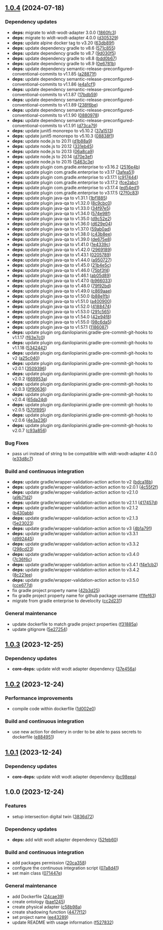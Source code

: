 ## [1.0.4](https://github.com/WebBased-WoDT/usecase-intersection-dt/compare/1.0.3...1.0.4) (2024-07-18)

### Dependency updates

* **deps:** migrate to wldt-wodt-adapter 3.0.0 ([1860fc3](https://github.com/WebBased-WoDT/usecase-intersection-dt/commit/1860fc3bafbda288a603b7a8990479ff1a9436e1))
* **deps:** migrate to wldt-wodt-adapter 4.0.0 ([d305329](https://github.com/WebBased-WoDT/usecase-intersection-dt/commit/d305329aaf4b28cb1dee48076fda29595ffb6656))
* **deps:** update alpine docker tag to v3.20 ([63db89f](https://github.com/WebBased-WoDT/usecase-intersection-dt/commit/63db89fed2794c2cdbf55f89d2c0148c3a0a3857))
* **deps:** update dependency gradle to v8.6 ([571c855](https://github.com/WebBased-WoDT/usecase-intersection-dt/commit/571c85521f02a5f211da6e992c388bc2bcf0cfd3))
* **deps:** update dependency gradle to v8.7 ([9d030f5](https://github.com/WebBased-WoDT/usecase-intersection-dt/commit/9d030f578daf789013994b8b965a3ad4a846a3c8))
* **deps:** update dependency gradle to v8.8 ([bdd0b67](https://github.com/WebBased-WoDT/usecase-intersection-dt/commit/bdd0b6763cb18fe57c796f8ae15889e8fc199c5c))
* **deps:** update dependency gradle to v8.9 ([0e6781b](https://github.com/WebBased-WoDT/usecase-intersection-dt/commit/0e6781b35f46a6a32ca3a73c19610ca0f9661c58))
* **deps:** update dependency semantic-release-preconfigured-conventional-commits to v1.1.85 ([a28871f](https://github.com/WebBased-WoDT/usecase-intersection-dt/commit/a28871fcf2f171a2afddd9752386e10d0b591930))
* **deps:** update dependency semantic-release-preconfigured-conventional-commits to v1.1.86 ([e4a1cf1](https://github.com/WebBased-WoDT/usecase-intersection-dt/commit/e4a1cf101d5623b08a64443f22079093d151ab15))
* **deps:** update dependency semantic-release-preconfigured-conventional-commits to v1.1.87 ([17bdb59](https://github.com/WebBased-WoDT/usecase-intersection-dt/commit/17bdb597e003704eba4cdbf30c84fc615b4f12e0))
* **deps:** update dependency semantic-release-preconfigured-conventional-commits to v1.1.89 ([238f6be](https://github.com/WebBased-WoDT/usecase-intersection-dt/commit/238f6bef922b05d002f680772a34bd0645275221))
* **deps:** update dependency semantic-release-preconfigured-conventional-commits to v1.1.90 ([0880978](https://github.com/WebBased-WoDT/usecase-intersection-dt/commit/0880978c6cc1c093b66e9e7098833199998baf7e))
* **deps:** update dependency semantic-release-preconfigured-conventional-commits to v1.1.91 ([d73ca79](https://github.com/WebBased-WoDT/usecase-intersection-dt/commit/d73ca7908781fa95a9730290f299b0e27d992857))
* **deps:** update junit5 monorepo to v5.10.2 ([37a1513](https://github.com/WebBased-WoDT/usecase-intersection-dt/commit/37a1513e66a20aab0fead465c3cebaa9028031db))
* **deps:** update junit5 monorepo to v5.10.3 ([08838f1](https://github.com/WebBased-WoDT/usecase-intersection-dt/commit/08838f1ecec00c9128b5545d7b985794a171f26e))
* **deps:** update node.js to 20.11 ([d1b88a9](https://github.com/WebBased-WoDT/usecase-intersection-dt/commit/d1b88a9bee2e766418804f17029d8573d7af6157))
* **deps:** update node.js to 20.12 ([331eb45](https://github.com/WebBased-WoDT/usecase-intersection-dt/commit/331eb45117a6a8e1fba6cae071a00421a58c7da3))
* **deps:** update node.js to 20.13 ([06a8ca9](https://github.com/WebBased-WoDT/usecase-intersection-dt/commit/06a8ca9c7ae865acf1cf17a621776f4772eb3280))
* **deps:** update node.js to 20.14 ([d70e3ef](https://github.com/WebBased-WoDT/usecase-intersection-dt/commit/d70e3ef557f59165831c34b3cecbf7e7ceb22d72))
* **deps:** update node.js to 20.15 ([5463c3e](https://github.com/WebBased-WoDT/usecase-intersection-dt/commit/5463c3ed97686cdc4eb81985c83e4322994d03e9))
* **deps:** update plugin com.gradle.enterprise to v3.16.2 ([2516e4b](https://github.com/WebBased-WoDT/usecase-intersection-dt/commit/2516e4b539b62f63c55ca7365d0f74a8b6a5b277))
* **deps:** update plugin com.gradle.enterprise to v3.17 ([3afea51](https://github.com/WebBased-WoDT/usecase-intersection-dt/commit/3afea51785421939186c235f84c762026941bc1c))
* **deps:** update plugin com.gradle.enterprise to v3.17.1 ([c917444](https://github.com/WebBased-WoDT/usecase-intersection-dt/commit/c917444e70642de610205504b9c3caf5467c4e94))
* **deps:** update plugin com.gradle.enterprise to v3.17.2 ([fce2abc](https://github.com/WebBased-WoDT/usecase-intersection-dt/commit/fce2abc98a87a9151d2fcdda0b09d93a43dd0f9f))
* **deps:** update plugin com.gradle.enterprise to v3.17.4 ([ed54ed1](https://github.com/WebBased-WoDT/usecase-intersection-dt/commit/ed54ed1fae0d1a5d804e311a1884e99e3d5a7dc8))
* **deps:** update plugin com.gradle.enterprise to v3.17.5 ([27f0c83](https://github.com/WebBased-WoDT/usecase-intersection-dt/commit/27f0c832f0c97b02ba87699cbb00ad24ef865200))
* **deps:** update plugin java-qa to v1.31.1 ([1bf1885](https://github.com/WebBased-WoDT/usecase-intersection-dt/commit/1bf18854e9e5eb5b63a2027242abaa6e71b06342))
* **deps:** update plugin java-qa to v1.32.0 ([8c9cbc0](https://github.com/WebBased-WoDT/usecase-intersection-dt/commit/8c9cbc0456bd070ffa50a7e2480325e4df59794a))
* **deps:** update plugin java-qa to v1.33.0 ([34f97e5](https://github.com/WebBased-WoDT/usecase-intersection-dt/commit/34f97e5619bb14ded81e473b5d1cebd983ac3073))
* **deps:** update plugin java-qa to v1.34.0 ([574e98f](https://github.com/WebBased-WoDT/usecase-intersection-dt/commit/574e98f0210283099a7e15537d8f74c0b177236e))
* **deps:** update plugin java-qa to v1.35.0 ([d9c52e2](https://github.com/WebBased-WoDT/usecase-intersection-dt/commit/d9c52e26a31ca296484e16310d321b329241b3f3))
* **deps:** update plugin java-qa to v1.36.0 ([d629e04](https://github.com/WebBased-WoDT/usecase-intersection-dt/commit/d629e04b8ffeb012b8bbaabbd8de58a19a7f22bd))
* **deps:** update plugin java-qa to v1.37.0 ([59ab0ad](https://github.com/WebBased-WoDT/usecase-intersection-dt/commit/59ab0addbea823587c53d68c558b3c4d19b62315))
* **deps:** update plugin java-qa to v1.38.0 ([c43b8ee](https://github.com/WebBased-WoDT/usecase-intersection-dt/commit/c43b8ee25bbbbc450d8b9e244773d722a60b400d))
* **deps:** update plugin java-qa to v1.39.0 ([de675e8](https://github.com/WebBased-WoDT/usecase-intersection-dt/commit/de675e897f017ec2e3be64a7b9434d73f14e1a5f))
* **deps:** update plugin java-qa to v1.41.0 ([1e4339c](https://github.com/WebBased-WoDT/usecase-intersection-dt/commit/1e4339c343e25f63980711531145dc68156ecb1d))
* **deps:** update plugin java-qa to v1.42.0 ([2969189](https://github.com/WebBased-WoDT/usecase-intersection-dt/commit/29691892b74f59a59ce3ea5cf13f939548641cc1))
* **deps:** update plugin java-qa to v1.43.1 ([0205789](https://github.com/WebBased-WoDT/usecase-intersection-dt/commit/0205789eece04559ccc54917e44973e106fa37d5))
* **deps:** update plugin java-qa to v1.44.0 ([a950727](https://github.com/WebBased-WoDT/usecase-intersection-dt/commit/a95072772efe8dbd9588c9b81a2594bc07beeb1b))
* **deps:** update plugin java-qa to v1.45.0 ([21b4e5c](https://github.com/WebBased-WoDT/usecase-intersection-dt/commit/21b4e5cee64619f176d06e2af4be29298def61f6))
* **deps:** update plugin java-qa to v1.46.0 ([75bf3f4](https://github.com/WebBased-WoDT/usecase-intersection-dt/commit/75bf3f49904fd32d475c196656e78fd5d05d975d))
* **deps:** update plugin java-qa to v1.46.1 ([ab05d89](https://github.com/WebBased-WoDT/usecase-intersection-dt/commit/ab05d89f9deadab622bf2d0981d1b3f91d80b35b))
* **deps:** update plugin java-qa to v1.47.0 ([b966033](https://github.com/WebBased-WoDT/usecase-intersection-dt/commit/b966033ac7101f82ef48a0b8e5a023ba56d48afb))
* **deps:** update plugin java-qa to v1.48.0 ([79f92bd](https://github.com/WebBased-WoDT/usecase-intersection-dt/commit/79f92bd2837028fd6581ec33f09bb63b3b8a4cd2))
* **deps:** update plugin java-qa to v1.49.0 ([c869aae](https://github.com/WebBased-WoDT/usecase-intersection-dt/commit/c869aaef4a29ac2bbf62117b5c5a077eb4e78fc5))
* **deps:** update plugin java-qa to v1.50.0 ([b88e1fb](https://github.com/WebBased-WoDT/usecase-intersection-dt/commit/b88e1fbe509bf1267ed776a96a4257a40408cc15))
* **deps:** update plugin java-qa to v1.51.0 ([a400900](https://github.com/WebBased-WoDT/usecase-intersection-dt/commit/a4009009501ac7a89ab69bc364353f84b88172b4))
* **deps:** update plugin java-qa to v1.52.0 ([4188474](https://github.com/WebBased-WoDT/usecase-intersection-dt/commit/4188474b2ae720ef3f07ed357e867846c0e9bb8f))
* **deps:** update plugin java-qa to v1.53.0 ([291c565](https://github.com/WebBased-WoDT/usecase-intersection-dt/commit/291c565042fee3df294f332307ec36407c82698f))
* **deps:** update plugin java-qa to v1.54.0 ([42e94f8](https://github.com/WebBased-WoDT/usecase-intersection-dt/commit/42e94f85218d50f4039470ef308708f2166633e3))
* **deps:** update plugin java-qa to v1.55.0 ([98c6da5](https://github.com/WebBased-WoDT/usecase-intersection-dt/commit/98c6da5e8cadf96d3ccdcb3108280d48f1ff9bb9))
* **deps:** update plugin java-qa to v1.57.1 ([1186087](https://github.com/WebBased-WoDT/usecase-intersection-dt/commit/11860870c8c2eff3261901fce8307dc1416b8727))
* **deps:** update plugin org.danilopianini.gradle-pre-commit-git-hooks to v1.1.17 ([f63e7c0](https://github.com/WebBased-WoDT/usecase-intersection-dt/commit/f63e7c0837add554fd1e29cfd22b51644f62ee1b))
* **deps:** update plugin org.danilopianini.gradle-pre-commit-git-hooks to v1.1.18 ([5342442](https://github.com/WebBased-WoDT/usecase-intersection-dt/commit/53424422459fcd578a121c8297f35b5b3ae9d679))
* **deps:** update plugin org.danilopianini.gradle-pre-commit-git-hooks to v2 ([a25c040](https://github.com/WebBased-WoDT/usecase-intersection-dt/commit/a25c040062a700b84cbad1bb92e2219cf5e618ac))
* **deps:** update plugin org.danilopianini.gradle-pre-commit-git-hooks to v2.0.1 ([3509396](https://github.com/WebBased-WoDT/usecase-intersection-dt/commit/350939667bb5e5fc015c8c66a34ea529abda0533))
* **deps:** update plugin org.danilopianini.gradle-pre-commit-git-hooks to v2.0.2 ([669953a](https://github.com/WebBased-WoDT/usecase-intersection-dt/commit/669953afdacceb8886ec8a8f0133ed30b9b6a5cc))
* **deps:** update plugin org.danilopianini.gradle-pre-commit-git-hooks to v2.0.3 ([0f90636](https://github.com/WebBased-WoDT/usecase-intersection-dt/commit/0f906367afe83e62c9596d9d6eaec23aa9f685e6))
* **deps:** update plugin org.danilopianini.gradle-pre-commit-git-hooks to v2.0.4 ([65da24d](https://github.com/WebBased-WoDT/usecase-intersection-dt/commit/65da24d53de29a42706355740e54acb9e29e5069))
* **deps:** update plugin org.danilopianini.gradle-pre-commit-git-hooks to v2.0.5 ([570f895](https://github.com/WebBased-WoDT/usecase-intersection-dt/commit/570f895e15391bcae94de7af08d74ed4b36b414a))
* **deps:** update plugin org.danilopianini.gradle-pre-commit-git-hooks to v2.0.6 ([4e3a236](https://github.com/WebBased-WoDT/usecase-intersection-dt/commit/4e3a2368889250a876e71a60dcfbc20615bf0a97))
* **deps:** update plugin org.danilopianini.gradle-pre-commit-git-hooks to v2.0.7 ([c93a856](https://github.com/WebBased-WoDT/usecase-intersection-dt/commit/c93a856519002e24e8b859081343c7a8addd663b))

### Bug Fixes

* pass uri instead of string to be compatible with wldt-wodt-adapter 4.0.0 ([e33d8c7](https://github.com/WebBased-WoDT/usecase-intersection-dt/commit/e33d8c783d540cc0617ca1e2350b779c7c2ed035))

### Build and continuous integration

* **deps:** update gradle/wrapper-validation-action action to v2 ([bdca18b](https://github.com/WebBased-WoDT/usecase-intersection-dt/commit/bdca18bc28bd7a286b46af272155e6e8fb919dfb))
* **deps:** update gradle/wrapper-validation-action action to v2.0.1 ([4c55f2f](https://github.com/WebBased-WoDT/usecase-intersection-dt/commit/4c55f2f923725dbe90b21e84fe6e3881ce016749))
* **deps:** update gradle/wrapper-validation-action action to v2.1.0 ([a9b71d2](https://github.com/WebBased-WoDT/usecase-intersection-dt/commit/a9b71d2da9b64debe92f973acb034ea06b4045c6))
* **deps:** update gradle/wrapper-validation-action action to v2.1.1 ([417457d](https://github.com/WebBased-WoDT/usecase-intersection-dt/commit/417457d7da7e3831c27ee0f9cc795995f6d1d556))
* **deps:** update gradle/wrapper-validation-action action to v2.1.2 ([b430abb](https://github.com/WebBased-WoDT/usecase-intersection-dt/commit/b430abb20b5345bccd5d08391fc64c8b013a0556))
* **deps:** update gradle/wrapper-validation-action action to v2.1.3 ([5e23023](https://github.com/WebBased-WoDT/usecase-intersection-dt/commit/5e23023765b82fecc5950d23addde4a5c3119a8f))
* **deps:** update gradle/wrapper-validation-action action to v3 ([4b1a791](https://github.com/WebBased-WoDT/usecase-intersection-dt/commit/4b1a7919e73d01704910b9a34e0fbd94a6b65afb))
* **deps:** update gradle/wrapper-validation-action action to v3.3.1 ([d992445](https://github.com/WebBased-WoDT/usecase-intersection-dt/commit/d9924451c2f52012df2f7ffa7756747672fe6c9a))
* **deps:** update gradle/wrapper-validation-action action to v3.3.2 ([298cd23](https://github.com/WebBased-WoDT/usecase-intersection-dt/commit/298cd234bde67fc3aabd16b1ce0b25c1cb557713))
* **deps:** update gradle/wrapper-validation-action action to v3.4.0 ([7c36f6c](https://github.com/WebBased-WoDT/usecase-intersection-dt/commit/7c36f6cb3c4ebbc4d52446e8223d7a6798413cae))
* **deps:** update gradle/wrapper-validation-action action to v3.4.1 ([f4e1cb2](https://github.com/WebBased-WoDT/usecase-intersection-dt/commit/f4e1cb2d93f7088a3ff3fc8a30e63811dffbe595))
* **deps:** update gradle/wrapper-validation-action action to v3.4.2 ([8c221ee](https://github.com/WebBased-WoDT/usecase-intersection-dt/commit/8c221eeb43d2381c2d8dea0d48fac8cdb51d44df))
* **deps:** update gradle/wrapper-validation-action action to v3.5.0 ([cce677d](https://github.com/WebBased-WoDT/usecase-intersection-dt/commit/cce677d2ea76d47b1cb9270a83bed1b1787cd184))
* fix gradle project property name ([42b3d25](https://github.com/WebBased-WoDT/usecase-intersection-dt/commit/42b3d2507ea2e3131bd327a0ad67d813b256bc8f))
* fix gradle project property name for github package username ([f1fef63](https://github.com/WebBased-WoDT/usecase-intersection-dt/commit/f1fef635975814c7eb72182b056a67b607f83b77))
* migrate from gradle enterprise to develocity ([cc2d231](https://github.com/WebBased-WoDT/usecase-intersection-dt/commit/cc2d2315c9f0a7aa468526ca995b530f491cc349))

### General maintenance

* update dockerfile to match gradle project properties ([f31885a](https://github.com/WebBased-WoDT/usecase-intersection-dt/commit/f31885afa890c995cf70d93b5de733267107acdd))
* update gitignore ([5e27254](https://github.com/WebBased-WoDT/usecase-intersection-dt/commit/5e27254197e5610495db0ce8e09384c3070f9ec9))

## [1.0.3](https://github.com/WebBased-WoDT/usecase-intersection-dt/compare/1.0.2...1.0.3) (2023-12-25)


### Dependency updates

* **core-deps:** update wldt wodt adapter dependency ([37e456a](https://github.com/WebBased-WoDT/usecase-intersection-dt/commit/37e456af014d983aaf7e7eb4eb9dd5013e49cd7f))

## [1.0.2](https://github.com/WebBased-WoDT/usecase-intersection-dt/compare/1.0.1...1.0.2) (2023-12-24)


### Performance improvements

* compile code within dockerfile ([1d002e0](https://github.com/WebBased-WoDT/usecase-intersection-dt/commit/1d002e06c234bc292ad54390aef0a125693a33cc))


### Build and continuous integration

* use new action for delivery in order to be able to pass secrets to dockerfile ([e884951](https://github.com/WebBased-WoDT/usecase-intersection-dt/commit/e8849519133684d0e3f39a9d52239811ad13e696))

## [1.0.1](https://github.com/WebBased-WoDT/usecase-intersection-dt/compare/1.0.0...1.0.1) (2023-12-24)


### Dependency updates

* **core-deps:** update wldt wodt adapter dependency ([bc98eea](https://github.com/WebBased-WoDT/usecase-intersection-dt/commit/bc98eeaafbc494725012f068133a51c62296a31f))

## 1.0.0 (2023-12-24)


### Features

* setup intersection digital twin ([3836d72](https://github.com/WebBased-WoDT/usecase-intersection-dt/commit/3836d72157eca8e8b979348f614fa0b1aa359224))


### Dependency updates

* **deps:** add wldt wodt adapter dependency ([52feb60](https://github.com/WebBased-WoDT/usecase-intersection-dt/commit/52feb60f22686e6ecce4ef8c71ac795d67ef2365))


### Build and continuous integration

* add packages permission ([20ca358](https://github.com/WebBased-WoDT/usecase-intersection-dt/commit/20ca35891372c733af1c6bb2053b6b74af9e7af7))
* configure the continuous integration script ([07a8d41](https://github.com/WebBased-WoDT/usecase-intersection-dt/commit/07a8d412ee6560e6e90727303048fbd24f2f8459))
* set main class ([071447e](https://github.com/WebBased-WoDT/usecase-intersection-dt/commit/071447e57d647dbb552ac6680fb3340c1e00fe79))


### General maintenance

* add Dockerfile ([24cae39](https://github.com/WebBased-WoDT/usecase-intersection-dt/commit/24cae39a78813142708ca0daa8139c013e13ee2d))
* create ontology ([bae1245](https://github.com/WebBased-WoDT/usecase-intersection-dt/commit/bae12458f7d85cb12b4a276cbebb266ffedd3590))
* create physical adapter ([c58b98a](https://github.com/WebBased-WoDT/usecase-intersection-dt/commit/c58b98a72e32612c933cb6917556217c82b2963d))
* create shadowing function ([4477f12](https://github.com/WebBased-WoDT/usecase-intersection-dt/commit/4477f127ad846be29a2c4540b05f75787357f9fc))
* set project name ([ee43289](https://github.com/WebBased-WoDT/usecase-intersection-dt/commit/ee432893315b8949c400ffa7f0462069d5a99dea))
* update README with usage information ([f527832](https://github.com/WebBased-WoDT/usecase-intersection-dt/commit/f527832765e8babcb68fb34110e741ef65800ed8))
